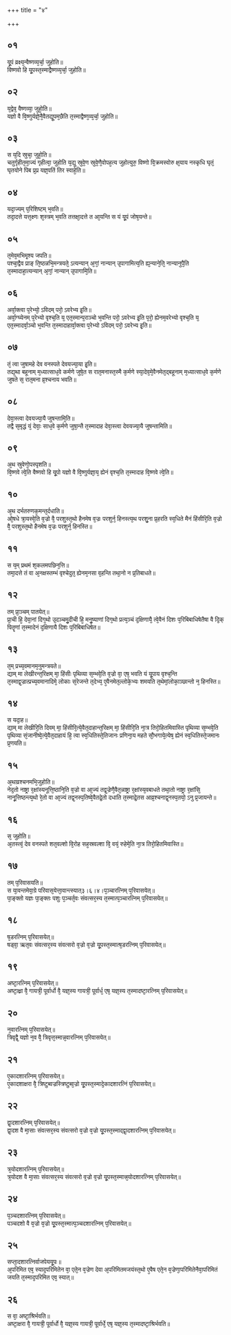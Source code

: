 +++
title = "४"

+++
## ०१
यू᳘पं व्रक्ष्य᳘न्वैष्णव्य᳘र्चा᳘ जुहोति॥  
विष्णवो हि यू᳘पस्त᳘स्माद्वैष्णव्य᳘र्चा᳘ जुहोति॥  
## ०२
य᳘द्वेव᳘ वैष्णव्या᳘ जुहो᳘ति॥  
यज्ञो वै वि᳘ष्णुर्यज्ञे᳘नै᳘वैतद्यू᳘पम᳘छैति त᳘स्माद्वैष्ण᳘व्य᳘र्चा᳘ जुहोति॥  
## ०३
स य᳘दि स्रुचा᳘ जुहो᳘ति॥  
चतुर्गृहीत᳘मा᳘ज्यं गृहीत्वा᳘ जुहोति य᳘द्यु स्रुवे᳘ण स्रुवे᳘णै᳘वोपह᳘त्य जुहोत्युरु᳘ विष्णो वि᳘क्रमस्वोरु क्ष᳘याय नस्कृधि घृतं᳘ घृतयोने पिब प्र᳘प्र यज्ञ᳘पतिं तिर स्वाहे᳘ति॥  
## ०४
यदा᳘ज्यम् प᳘रिशिष्टम् भ᳘वति॥  
तदा᳘दत्ते यत्त᳘क्ष्णः श᳘स्त्रम् भ᳘वति तत्तक्षा᳘दत्ते त आ᳘यन्ति स यं यू᳘पं जोष᳘यन्ते॥  
## ०५
त᳘मेव᳘मभिमृ᳘श्य जपति॥  
पश्चा᳘द्वैव प्राङ् ति᳘ष्ठन्नभि᳘मन्त्रयते᳘ ऽत्यन्यान् अ᳘गां᳘ नान्यान् उ᳘पागामित्य᳘ति ह्य᳘न्याने᳘ति᳘ नान्यानुपै᳘ति त᳘स्मादाहा᳘त्यन्यान् अ᳘गां᳘ नान्यान् उ᳘पागामि᳘ति॥  
## ०६
अर्वा᳘क्त्वा प᳘रेभ्यो᳘ ऽविदम् परो᳘ ऽवरेभ्य इ᳘ति॥  
अर्वा᳘ग्घ्येनम् प᳘रेभ्यो वृश्च᳘ति य᳘ एत᳘स्मान्प᳘राञ्चो भ᳘वन्ति परो᳘ ऽवरेभ्य इ᳘ति प᳘रो᳘ ह्येनम᳘वरेभ्यो वृश्च᳘ति य᳘ एत᳘स्मादर्वा᳘ञ्चो भ᳘वन्ति त᳘स्मादाहार्वा᳘क्त्वा प᳘रेभ्यो ऽविदम् परो᳘ ऽवरेभ्य इ᳘ति॥  
## ०७
तं᳘ त्वा जुषामहे देव वनस्पते देवयज्या᳘या इ᳘ति॥  
तद्य᳘था बहूनाम् म᳘ध्यात्साध᳘वे कर्मणे जुषे᳘त स रात᳘मनास्त᳘स्मै क᳘र्मणे स्या᳘देव᳘मे᳘वैनमेत᳘द्बहूनाम् म᳘ध्यात्साध᳘वे क᳘र्मणे जुषते स᳘ रात᳘मना व्र᳘श्चनाय भवति॥  
## ०८
देवा᳘स्त्वा देवयज्या᳘यै जुषन्तामि᳘ति॥  
तद्वै स᳘मृद्धं यं᳘ देवाः᳘ साध᳘वे क᳘र्मणे जुषा᳘न्तै त᳘स्मादाह देवा᳘स्त्वा देवयज्या᳘यै जुषन्तामिति॥  
## ०९
अ᳘थ स्रुवेणो᳘पस्पृशति॥  
वि᳘ष्णवे त्वे᳘ति वैष्णवो हि यू᳘पो यज्ञो वै वि᳘ष्णुर्यज्ञा᳘य᳘ ह्येनं वृश्च᳘ति त᳘स्मादाह वि᳘ष्णवे त्वे᳘ति॥  
## १०
अ᳘थ दर्भतरुणक᳘मन्त᳘र्दधाति॥  
ओ᳘षधे त्रा᳘यस्वे᳘ति व᳘ज्रो वै᳘ परशुस्त᳘थो हैनमेष व᳘ज्रः परशुर्न᳘ हिनस्त्य᳘थ परशु᳘ना प्र᳘हरति स्व᳘धिते मैनं हिंसीरि᳘ति व᳘ज्रो वै᳘ परशुस्त᳘थो हैनमेष व᳘ज्रः परशुर्न᳘ हिनस्ति॥  
## ११
स य᳘म् प्रथमं श᳘कलमपछिन᳘त्ति॥  
तमा᳘दत्ते तं वा अ᳘नक्षस्तम्भं वृश्चेदुत᳘ ह्येनम᳘नसा व᳘हन्ति तथा᳘नो न प्र᳘तिबाधते॥  
## १२
तम् प्रा᳘ञ्चम् पातयेत्॥  
प्रा᳘ची हि᳘ देवा᳘नां दिग᳘थो उ᳘दञ्चमु᳘दीची हि᳘ मनु᳘ष्याणां दिग᳘थो प्रत्य᳘ञ्चं द᳘क्षिणायै᳘ त्वे᳘वैनं दिशः प᳘रिबिबाधिषेतैषा वै दि᳘क् पितॄणां त᳘स्मादेनं द᳘क्षिणायै दिशः प᳘रिबिबाधिषेत॥  
## १३
त᳘म् प्रच्य᳘वमानम᳘नुमन्त्रयते॥  
द्याम् मा लेखीरन्त᳘रिक्षम् मा᳘ हिंसीः पृथिव्या स᳘म्भवे᳘ति व᳘ज्रो वा᳘ एष᳘ भवति यं यू᳘पाय वृश्च᳘न्ति त᳘स्माद्व᳘ज्रात्प्रच्य᳘वमानादिमे᳘ लोकाः सं᳘रेजन्ते त᳘देभ्य᳘ ए᳘वैनमेत᳘ल्लोके᳘भ्यः शमयति त᳘थेमां᳘लोका᳘ञ्छान्तो न᳘ हिनस्ति॥  
## १४
स यदा᳘ह॥  
द्याम् मा लेखीरि᳘ति दिवम् मा᳘ हिंसीरि᳘त्ये᳘वैत᳘दाहान्त᳘रिक्षम् मा᳘ हिंसीरि᳘ति ना᳘त्र तिरो᳘हितमिवास्ति पृथिव्या स᳘म्भवे᳘ति पृथिव्या सं᳘जानीष्वे᳘त्ये᳘वैत᳘दाहायं हि᳘ त्वा स्व᳘धितिस्ते᳘तिजानः प्रणिना᳘य महते सौ᳘भगाये᳘त्येष᳘ ह्येनं स्व᳘धितिस्ते᳘जमानः प्र᳘णयति॥  
## १५
अ᳘थाव्रश्चनमभि᳘जुहोति॥  
नेद᳘तो नाष्ट्रा र᳘क्षांस्यनूत्ति᳘ष्ठानि᳘ति व᳘ज्रो वा आ᳘ज्यं तद्व᳘ज्रेणै᳘वैत᳘न्नाष्ट्रा र᳘क्षांस्य᳘वबाधते तथा᳘तो नाष्ट्रा र᳘क्षांसि᳘ नानू᳘त्तिष्ठन्त्य᳘थो रे᳘तो वा आ᳘ज्यं तद्व᳘नस्प᳘तिष्वे᳘वैतद्रे᳘तो दधाति त᳘स्माद्रे᳘तस आव्र᳘श्चनाद्व᳘नस्प᳘तयो᳘ ऽनु प्र᳘जायन्ते॥  
## १६
स᳘ जुहोति॥  
अ᳘तस्त्वं᳘ देव वनस्पते शत᳘वल्शो वि᳘रोह सह᳘स्रवल्शा वि᳘ वयं᳘ रुहेमे᳘ति ना᳘त्र तिरो᳘हितमिवास्ति॥  
## १७
तम् प᳘रिवासयति॥  
स या᳘वन्तमेवा᳘ग्रे परिवास᳘येत्ता᳘वान्त्स्यात्३।६।४।प᳘ञ्चारत्निम् प᳘रिवासयेत्॥  
पा᳘ङ्क्तो यज्ञः पा᳘ङ्क्तः पशुः प᳘ञ्चर्त᳘वः संवत्सर᳘स्य त᳘स्मात्प᳘ञ्चारत्निम् प᳘रिवासयेत्॥  
## १८
ष᳘डरत्निम् प᳘रिवासयेत्॥  
षड्वा᳘ ऋत᳘वः संवत्सर᳘स्य संवत्सरो व᳘ज्रो व᳘ज्रो यू᳘पस्त᳘स्मात्ष᳘डरत्निम् प᳘रिवासयेत्॥  
## १९
अष्टा᳘रत्निम् प᳘रिवासयेत्॥  
अष्टा᳘क्ष्रा वै᳘ गायत्री᳘ पूर्वार्धो वै᳘ यज्ञ᳘स्य गायत्री᳘ पूर्वार्ध᳘ एष᳘ यज्ञ᳘स्य त᳘स्मादष्टा᳘रत्निम् प᳘रिवासयेत्॥  
## २०
न᳘वारत्निम् प᳘रिवासयेत्॥  
त्रिवृद्वै᳘ यज्ञो न᳘व वै᳘ त्रिवृत्त᳘स्मान्न᳘वारत्निम् प᳘रिवासयेत्॥  
## २१
ए᳘कादशारत्निम् प᳘रिवासयेत्॥  
ए᳘कादशाक्षरा वै᳘ त्रिष्टुब्वज्रस्त्रिष्टुब्व᳘ज्रो यू᳘पस्त᳘स्मादे᳘कादशारत्निं प᳘रिवासयेत्॥  
## २२
द्वा᳘दशारत्निम् प᳘रिवासयेत्॥  
द्वा᳘दश वै मा᳘साः संवत्सर᳘स्य संवत्सरो व᳘ज्रो व᳘ज्रो यू᳘पस्त᳘स्माद्द्वा᳘दशारत्निम् प᳘रिवासयेत्॥  
## २३
त्र᳘योदशारत्निम् प᳘रिवासयेत्॥  
त्र᳘योदश वै मा᳘साः संवत्सर᳘स्य संवत्सरो व᳘ज्रो व᳘ज्रो यू᳘पस्त᳘स्मात्त्र᳘योदशारत्निम् प᳘रिवासयेत्॥  
## २४
प᳘ञ्चदशारत्निम् प᳘रिवासयेत्॥  
पञ्चदशो वै व᳘ज्रो व᳘ज्रो यू᳘पस्त᳘स्मात्प᳘ञ्चदशारत्निम् प᳘रिवासयेत्॥  
## २५
सप्ता᳘दशारत्निर्वाजपेययू᳘पः॥  
अ᳘परिमित एव᳘ स्याद᳘परिमितेन वा᳘ एते᳘न व᳘ज्रेण देवा अ᳘परिमितमजयंस्त᳘थो ए᳘वैष एते᳘न व᳘ज्रेणा᳘परिमितेनैवा᳘परिमितं जयति त᳘स्माद᳘परिमित एव᳘ स्यात्॥  
## २६
स वा᳘ अष्टा᳘श्रिर्भवति॥  
अष्टा᳘क्षरा वै᳘ गायत्री᳘ पूर्वार्धो वै᳘ यज्ञ᳘स्य गायत्री᳘ पूर्वार्धे᳘ एष᳘ यज्ञ᳘स्य त᳘स्मादष्टा᳘श्रिर्भवति॥  